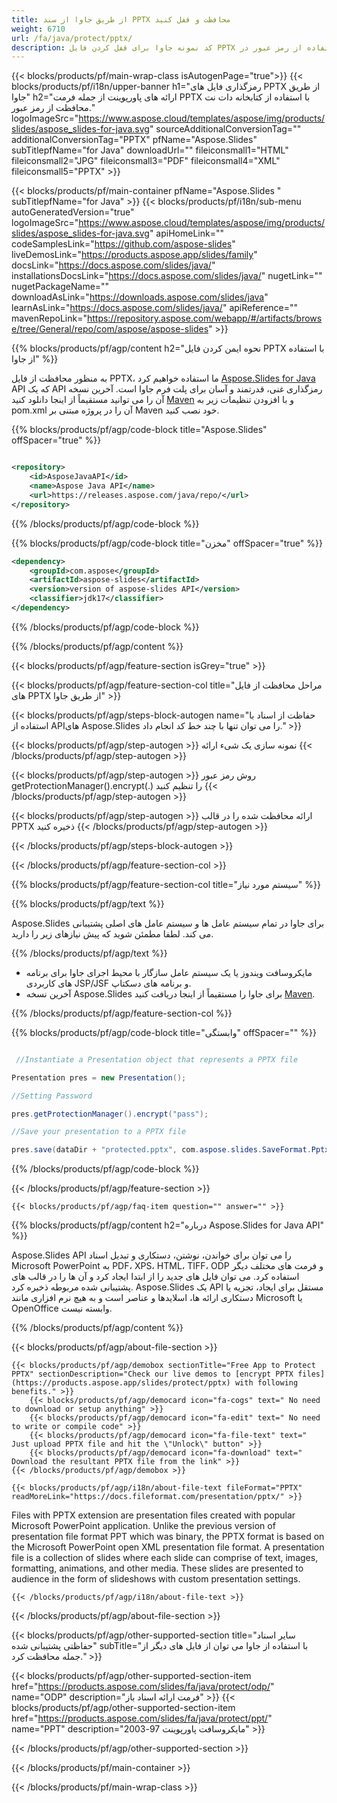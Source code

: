 ```yaml
---
title: از طریق جاوا از سند PPTX محافظت و قفل کنید
weight: 6710
url: /fa/java/protect/pptx/ 
description: کد نمونه جاوا برای قفل کردن فایل PPTX با استفاده از رمز عبور در Java Runtime Environment برای برنامه های JSP/JSF و برنامه های دسکتاپ.
---
```


{{< blocks/products/pf/main-wrap-class isAutogenPage="true">}}
{{< blocks/products/pf/i18n/upper-banner h1="رمزگذاری فایل های PPTX از طریق جاوا" h2="ارائه های پاورپوینت از جمله فرمت PPTX با استفاده از کتابخانه دات نت محافظت از رمز عبور." logoImageSrc="https://www.aspose.cloud/templates/aspose/img/products/slides/aspose_slides-for-java.svg" sourceAdditionalConversionTag="" additionalConversionTag="PPTX" pfName="Aspose.Slides" subTitlepfName="for Java" downloadUrl="" fileiconsmall1="HTML" fileiconsmall2="JPG" fileiconsmall3="PDF" fileiconsmall4="XML" fileiconsmall5="PPTX" >}}

{{< blocks/products/pf/main-container pfName="Aspose.Slides " subTitlepfName="for Java" >}}
{{< blocks/products/pf/i18n/sub-menu autoGeneratedVersion="true" logoImageSrc="https://www.aspose.cloud/templates/aspose/img/products/slides/aspose_slides-for-java.svg" apiHomeLink="" codeSamplesLink="https://github.com/aspose-slides" liveDemosLink="https://products.aspose.app/slides/family" docsLink="https://docs.aspose.com/slides/java/" installationsDocsLink="https://docs.aspose.com/slides/java/" nugetLink="" nugetPackageName="" downloadAsLink="https://downloads.aspose.com/slides/java" learnAsLink="https://docs.aspose.com/slides/java/" apiReference="" mavenRepoLink="https://repository.aspose.com/webapp/#/artifacts/browse/tree/General/repo/com/aspose/aspose-slides" >}}

{{% blocks/products/pf/agp/content h2="نحوه ایمن کردن فایل PPTX با استفاده از جاوا" %}}

 به منظور محافظت از فایل PPTX، ما استفاده خواهیم کرد
 [Aspose.Slides for Java](https://products.aspose.com/slides/fa/java)
 API که یک API رمزگذاری غنی، قدرتمند و آسان برای پلت فرم جاوا است. آخرین نسخه آن را می توانید مستقیماً از اینجا دانلود کنید
 [Maven](https://repository.aspose.com/webapp/#/artifacts/browse/tree/General/repo/com/aspose/aspose-slides)
 و با افزودن تنظیمات زیر به pom.xml آن را در پروژه مبتنی بر Maven خود نصب کنید.

{{% blocks/products/pf/agp/code-block title="Aspose.Slides" offSpacer="true" %}}

```xml

<repository>
    <id>AsposeJavaAPI</id>
    <name>Aspose Java API</name>
    <url>https://releases.aspose.com/java/repo/</url>
</repository>

```

{{% /blocks/products/pf/agp/code-block %}}

{{% blocks/products/pf/agp/code-block title="مخزن" offSpacer="true" %}}

```xml
<dependency>
    <groupId>com.aspose</groupId>
    <artifactId>aspose-slides</artifactId>
    <version>version of aspose-slides API</version>
    <classifier>jdk17</classifier>
</dependency>

```

{{% /blocks/products/pf/agp/code-block %}}

{{% /blocks/products/pf/agp/content %}}

{{< blocks/products/pf/agp/feature-section isGrey="true" >}}


{{< blocks/products/pf/agp/feature-section-col title="مراحل محافظت از فایل های PPTX از طریق جاوا" >}}

{{< blocks/products/pf/agp/steps-block-autogen name="حفاظت از اسناد با استفاده از APIهای Aspose.Slides را می توان تنها با چند خط کد انجام داد." >}}

{{< blocks/products/pf/agp/step-autogen >}}
نمونه سازی یک شیء ارائه
{{< /blocks/products/pf/agp/step-autogen >}}

{{< blocks/products/pf/agp/step-autogen >}}
روش رمز عبور getProtectionManager().encrypt(.) را تنظیم کنید
{{< /blocks/products/pf/agp/step-autogen >}}

{{< blocks/products/pf/agp/step-autogen >}}
ارائه محافظت شده را در قالب PPTX ذخیره کنید
{{< /blocks/products/pf/agp/step-autogen >}}

{{< /blocks/products/pf/agp/steps-block-autogen >}}

{{< /blocks/products/pf/agp/feature-section-col >}}

{{% blocks/products/pf/agp/feature-section-col title="سیستم مورد نیاز" %}}

{{% blocks/products/pf/agp/text %}}

 Aspose.Slides برای جاوا در تمام سیستم عامل ها و سیستم عامل های اصلی پشتیبانی می کند. لطفا مطمئن شوید که پیش نیازهای زیر را دارید.

{{% /blocks/products/pf/agp/text %}}

- مایکروسافت ویندوز یا یک سیستم عامل سازگار با محیط اجرای جاوا برای برنامه های کاربردی JSP/JSF و برنامه های دسکتاپ.
- آخرین نسخه Aspose.Slides برای جاوا را مستقیماً از اینجا دریافت کنید
 [Maven](https://repository.aspose.com/webapp/#/artifacts/browse/tree/General/repo/com/aspose/aspose-slides).

{{% /blocks/products/pf/agp/feature-section-col %}}

{{% blocks/products/pf/agp/code-block title="وابستگی" offSpacer="" %}}

```cs

 //Instantiate a Presentation object that represents a PPTX file

Presentation pres = new Presentation();

//Setting Password

pres.getProtectionManager().encrypt("pass");

//Save your presentation to a PPTX file

pres.save(dataDir + "protected.pptx", com.aspose.slides.SaveFormat.Pptx);

```

{{% /blocks/products/pf/agp/code-block %}}

{{< /blocks/products/pf/agp/feature-section >}}

    {{< blocks/products/pf/agp/faq-item question="" answer="" >}}
 

<!-- aboutfile Starts -->

{{% blocks/products/pf/agp/content h2="درباره Aspose.Slides for Java API" %}}

 Aspose.Slides API را می توان برای خواندن، نوشتن، دستکاری و تبدیل اسناد Microsoft PowerPoint به PDF، XPS، HTML، TIFF، ODP و فرمت های مختلف دیگر استفاده کرد. می توان فایل های جدید را از ابتدا ایجاد کرد و آن ها را در قالب های پشتیبانی شده مربوطه ذخیره کرد. Aspose.Slides یک API مستقل برای ایجاد، تجزیه یا دستکاری ارائه ها، اسلایدها و عناصر است و به هیچ نرم افزاری مانند Microsoft یا OpenOffice وابسته نیست.  



{{% /blocks/products/pf/agp/content %}}

{{< blocks/products/pf/agp/about-file-section >}}

    {{< blocks/products/pf/agp/demobox sectionTitle="Free App to Protect PPTX" sectionDescription="Check our live demos to [encrypt PPTX files](https://products.aspose.app/slides/protect/pptx) with following benefits." >}}
        {{< blocks/products/pf/agp/democard icon="fa-cogs" text=" No need to download or setup anything" >}}
        {{< blocks/products/pf/agp/democard icon="fa-edit" text=" No need to write or compile code" >}}
        {{< blocks/products/pf/agp/democard icon="fa-file-text" text=" Just upload PPTX file and hit the \"Unlock\" button" >}}
        {{< blocks/products/pf/agp/democard icon="fa-download" text=" Download the resultant PPTX file from the link" >}}
    {{< /blocks/products/pf/agp/demobox >}}

    {{< blocks/products/pf/agp/i18n/about-file-text fileFormat="PPTX" readMoreLink="https://docs.fileformat.com/presentation/pptx/" >}}
Files with PPTX extension are presentation files created with popular Microsoft PowerPoint application. Unlike the previous version of presentation file format PPT which was binary, the PPTX format is based on the Microsoft PowerPoint open XML presentation file format. A presentation file is a collection of slides where each slide can comprise of text, images, formatting, animations, and other media. These slides are presented to audience in the form of slideshows with custom presentation settings.

    {{< /blocks/products/pf/agp/i18n/about-file-text >}}

{{< /blocks/products/pf/agp/about-file-section >}}

<!-- aboutfile Ends -->

{{< blocks/products/pf/agp/other-supported-section title="سایر اسناد حفاظتی پشتیبانی شده" subTitle="با استفاده از جاوا می توان از فایل های دیگر از جمله محافظت کرد." >}}

{{< blocks/products/pf/agp/other-supported-section-item href="https://products.aspose.com/slides/fa/java/protect/odp/" name="ODP" description="فرمت ارائه اسناد باز" >}}
{{< blocks/products/pf/agp/other-supported-section-item href="https://products.aspose.com/slides/fa/java/protect/ppt/" name="PPT" description="مایکروسافت پاورپوینت 97-2003" >}}

{{< /blocks/products/pf/agp/other-supported-section >}}

{{< /blocks/products/pf/main-container >}}
    
{{< /blocks/products/pf/main-wrap-class >}}